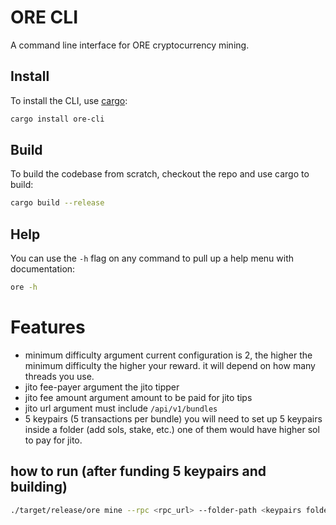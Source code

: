 # ORE CLI

A command line interface for ORE cryptocurrency mining.

## Install

To install the CLI, use [cargo](https://doc.rust-lang.org/cargo/getting-started/installation.html):

```sh
cargo install ore-cli
```

## Build

To build the codebase from scratch, checkout the repo and use cargo to build:

```sh
cargo build --release
```

## Help

You can use the `-h` flag on any command to pull up a help menu with documentation:

```sh
ore -h
```

# Features
 * minimum difficulty argument
current configuration is 2, the higher the minimum difficulty the higher your reward.
it will depend on how many threads you use. 
 * jito fee-payer argument
the jito tipper
 * jito fee amount argument
amount to be paid for jito tips
 * jito url argument
must include `/api/v1/bundles`
 * 5 keypairs (5 transactions per bundle)
you will need to set up 5 keypairs inside a folder (add sols, stake, etc.) one of them would have higher sol to pay for jito.

## how to run (after funding 5 keypairs and building)
```sh
./target/release/ore mine --rpc <rpc_url> --folder-path <keypairs folder path> --keypair <dummy field> --priority-fee <dummy field (used for opening new accouns)> --fee-payer <path to keypair.json for jito fee payer> --jito-tip <jito tip amount> --min-difficulty 10 --jito-url <jito endpoint>
```
